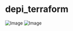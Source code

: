 # depi_terraform
![Image](https://github.com/user-attachments/assets/094574b6-112e-4431-a67e-eb8c41d247ad)
![Image](https://github.com/user-attachments/assets/ea1175b4-7feb-447a-ab9b-56f7cd38b16e)
